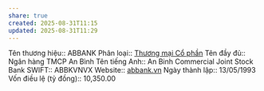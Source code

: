```yaml
---
share: true
created: 2025-08-31T11:15
updated: 2025-08-31T11:29
---
```

Tên thương hiệu:: ABBANK
Phân loại:: [Thương mại Cổ phần](Th%C6%B0%C6%A1ng%20m%E1%BA%A1i%20C%E1%BB%95%20ph%E1%BA%A7n.md)
Tên đầy đủ:: Ngân hàng TMCP An Bình
Tên tiếng Anh:: An Binh Commercial Joint Stock Bank
SWIFT:: ABBKVNVX
Website:: [abbank.vn](abbank.vn)
Ngày thành lập:: 13/05/1993
Vốn điều lệ (tỷ đồng):: 10,350.00
